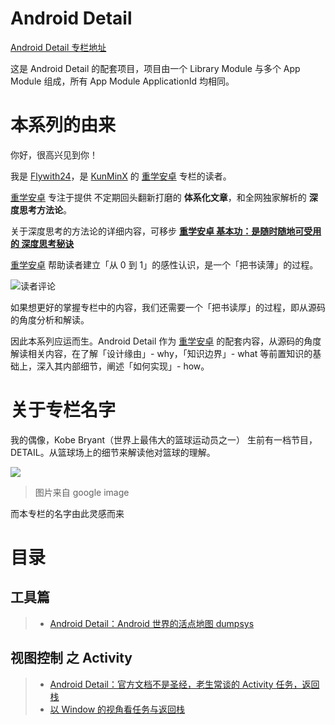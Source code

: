 # Android Detail
[Android Detail 专栏地址](https://xiaozhuanlan.com/detail)

这是 Android Detail 的配套项目，项目由一个 Library Module 与多个 App Module 组成，所有 App Module ApplicationId 均相同。

# 本系列的由来

你好，很高兴见到你！

我是 [Flywith24](https://github.com/Flywith24)，是 [KunMinX](https://github.com/KunMinX) 的 [重学安卓](https://xiaozhuanlan.com/kunminx) 专栏的读者。

[重学安卓](https://xiaozhuanlan.com/kunminx) 专注于提供 不定期回头翻新打磨的 **体系化文章**，和全网独家解析的 **深度思考方法论**。

关于深度思考的方法论的详细内容，可移步 [**重学安卓 基本功：是随时随地可受用的 深度思考秘诀**](https://xiaozhuanlan.com/topic/9837051426)



[重学安卓](https://xiaozhuanlan.com/kunminx) 帮助读者建立「从 0 到 1」的感性认识，是一个「把书读薄」的过程。

![读者评论](https://gitee.com/flywith24/Album/raw/master/img/20200806165847.png)

如果想更好的掌握专栏中的内容，我们还需要一个「把书读厚」的过程，即从源码的角度分析和解读。

因此本系列应运而生。Android Detail 作为 [重学安卓](https://xiaozhuanlan.com/kunminx) 的配套内容，从源码的角度解读相关内容，在了解「设计缘由」- why，「知识边界」- what 等前置知识的基础上，深入其内部细节，阐述「如何实现」- how。



# 关于专栏名字



我的偶像，Kobe Bryant（世界上最伟大的篮球运动员之一） 生前有一档节目，DETAIL。从篮球场上的细节来解读他对篮球的理解。

![](https://gitee.com/flywith24/Album/raw/master/img/20200806172842.jpg)

> 图片来自 google image

而本专栏的名字由此灵感而来



# 目录

## 工具篇

> - [Android Detail：Android 世界的活点地图 dumpsys](https://xiaozhuanlan.com/topic/3860197542)

## 视图控制 之 Activity

> - [Android Detail：官方文档不是圣经，老生常谈的 Activity 任务，返回栈](https://xiaozhuanlan.com/topic/4286791350)
> - [以 Window 的视角看任务与返回栈]()

